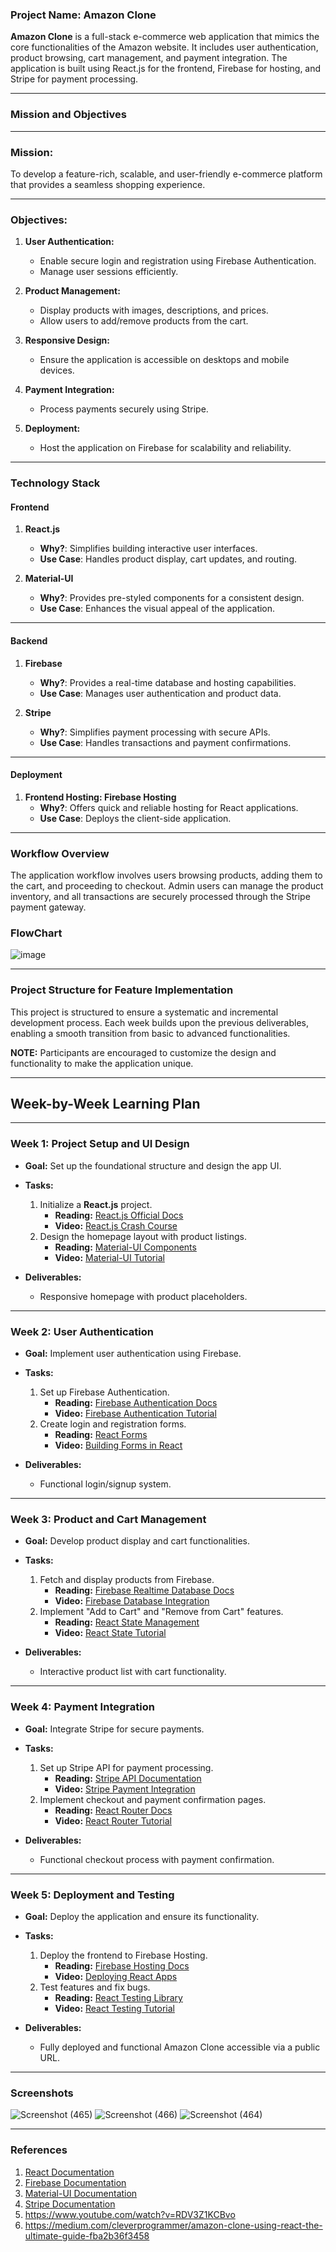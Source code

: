 ### **Project Name: Amazon Clone**

**Amazon Clone** is a full-stack e-commerce web application that mimics the core functionalities of the Amazon website. It includes user authentication, product browsing, cart management, and payment integration. The application is built using React.js for the frontend, Firebase for hosting, and Stripe for payment processing.

---

### **Mission and Objectives**

---

### **Mission:**
To develop a feature-rich, scalable, and user-friendly e-commerce platform that provides a seamless shopping experience.

---

### **Objectives:**
1. **User Authentication:**
   - Enable secure login and registration using Firebase Authentication.
   - Manage user sessions efficiently.

2. **Product Management:**
   - Display products with images, descriptions, and prices.
   - Allow users to add/remove products from the cart.

3. **Responsive Design:**
   - Ensure the application is accessible on desktops and mobile devices.

4. **Payment Integration:**
   - Process payments securely using Stripe.

5. **Deployment:**
   - Host the application on Firebase for scalability and reliability.

---

### **Technology Stack**

#### **Frontend**
1. **React.js**
   - **Why?**: Simplifies building interactive user interfaces.
   - **Use Case**: Handles product display, cart updates, and routing.

2. **Material-UI**
   - **Why?**: Provides pre-styled components for a consistent design.
   - **Use Case**: Enhances the visual appeal of the application.

---

#### **Backend**
1. **Firebase**
   - **Why?**: Provides a real-time database and hosting capabilities.
   - **Use Case**: Manages user authentication and product data.

2. **Stripe**
   - **Why?**: Simplifies payment processing with secure APIs.
   - **Use Case**: Handles transactions and payment confirmations.

---

#### **Deployment**
1. **Frontend Hosting: Firebase Hosting**
   - **Why?**: Offers quick and reliable hosting for React applications.
   - **Use Case**: Deploys the client-side application.

---

### **Workflow Overview**
The application workflow involves users browsing products, adding them to the cart, and proceeding to checkout. Admin users can manage the product inventory, and all transactions are securely processed through the Stripe payment gateway.

### **FlowChart**

![image](https://github.com/user-attachments/assets/24516a49-cbae-4ada-a9c0-ecc49f3dcec7)


---

### **Project Structure for Feature Implementation**
This project is structured to ensure a systematic and incremental development process. Each week builds upon the previous deliverables, enabling a smooth transition from basic to advanced functionalities.

**NOTE:** Participants are encouraged to customize the design and functionality to make the application unique.

---

## **Week-by-Week Learning Plan**

---

### **Week 1: Project Setup and UI Design**
- **Goal:** Set up the foundational structure and design the app UI.
- **Tasks:**
  1. Initialize a **React.js** project.
     - **Reading:** [React.js Official Docs](https://reactjs.org/docs/getting-started.html)
     - **Video:** [React.js Crash Course](https://www.youtube.com/watch?v=w7ejDZ8SWv8)
  2. Design the homepage layout with product listings.
     - **Reading:** [Material-UI Components](https://mui.com/components/)
     - **Video:** [Material-UI Tutorial](https://www.youtube.com/watch?v=Xoz31I1FuiY&t=116s)

- **Deliverables:**
  - Responsive homepage with product placeholders.

---

### **Week 2: User Authentication**
- **Goal:** Implement user authentication using Firebase.
- **Tasks:**
  1. Set up Firebase Authentication.
     - **Reading:** [Firebase Authentication Docs](https://firebase.google.com/docs/auth)
     - **Video:** [Firebase Authentication Tutorial](https://www.youtube.com/watch?v=PKwu15ldZ7k)
  2. Create login and registration forms.
     - **Reading:** [React Forms](https://reactjs.org/docs/forms.html)
     - **Video:** [Building Forms in React](https://www.youtube.com/watch?v=SdzMBWT2CDQ&t=590s)

- **Deliverables:**
  - Functional login/signup system.

---

### **Week 3: Product and Cart Management**
- **Goal:** Develop product display and cart functionalities.
- **Tasks:**
  1. Fetch and display products from Firebase.
     - **Reading:** [Firebase Realtime Database Docs](https://firebase.google.com/docs/database)
     - **Video:** [Firebase Database Integration](https://www.youtube.com/watch?v=2hR-uWjBAgw)
  2. Implement "Add to Cart" and "Remove from Cart" features.
     - **Reading:** [React State Management](https://reactjs.org/docs/hooks-state.html)
     - **Video:** [React State Tutorial](https://www.youtube.com/watch?v=35lXWvCuM8o)

- **Deliverables:**
  - Interactive product list with cart functionality.

---

### **Week 4: Payment Integration**
- **Goal:** Integrate Stripe for secure payments.
- **Tasks:**
  1. Set up Stripe API for payment processing.
     - **Reading:** [Stripe API Documentation](https://stripe.com/docs)
     - **Video:** [Stripe Payment Integration](https://www.youtube.com/watch?v=lbEFSP1WAv0&t=21s)
  2. Implement checkout and payment confirmation pages.
     - **Reading:** [React Router Docs](https://reactrouter.com/docs)
     - **Video:** [React Router Tutorial](https://www.youtube.com/watch?v=Ul3y1LXxzdU)

- **Deliverables:**
  - Functional checkout process with payment confirmation.

---

### **Week 5: Deployment and Testing**
- **Goal:** Deploy the application and ensure its functionality.
- **Tasks:**
  1. Deploy the frontend to Firebase Hosting.
     - **Reading:** [Firebase Hosting Docs](https://firebase.google.com/docs/hosting)
     - **Video:** [Deploying React Apps](https://www.youtube.com/watch?v=KKyag6t98g8)
  2. Test features and fix bugs.
     - **Reading:** [React Testing Library](https://testing-library.com/docs/react-testing-library/intro/)
     - **Video:** [React Testing Tutorial](https://www.youtube.com/watch?v=tAyadk4g3Zk)

- **Deliverables:**
  - Fully deployed and functional Amazon Clone accessible via a public URL.

---
### Screenshots
![Screenshot (465)](https://github.com/user-attachments/assets/64d1af0c-076c-4794-881d-b1461b0e51bc)
![Screenshot (466)](https://github.com/user-attachments/assets/a5301426-6a0e-47eb-a21b-468af3345f50)
![Screenshot (464)](https://github.com/user-attachments/assets/16fbe1b9-2928-4757-97a9-000e89908831)

---

### **References**
1. [React Documentation](https://reactjs.org/docs/getting-started.html)
2. [Firebase Documentation](https://firebase.google.com/docs)
3. [Material-UI Documentation](https://mui.com/)
4. [Stripe Documentation](https://stripe.com/docs)
5. https://www.youtube.com/watch?v=RDV3Z1KCBvo
6. https://medium.com/cleverprogrammer/amazon-clone-using-react-the-ultimate-guide-fba2b36f3458


